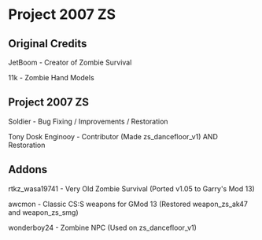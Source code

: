 # Project 2007 ZS

Original Credits
-
JetBoom - Creator of Zombie Survival

11k - Zombie Hand Models

Project 2007 ZS
-
Soldier - Bug Fixing / Improvements / Restoration

Tony Dosk Enginooy - Contributor (Made zs_dancefloor_v1) AND Restoration 

Addons
-
rtkz_wasa19741 - Very Old Zombie Survival (Ported v1.05 to Garry's Mod 13)

awcmon - Classic CS:S weapons for GMod 13 (Restored weapon_zs_ak47 and weapon_zs_smg)

wonderboy24 - Zombine NPC (Used on zs_dancefloor_v1)
